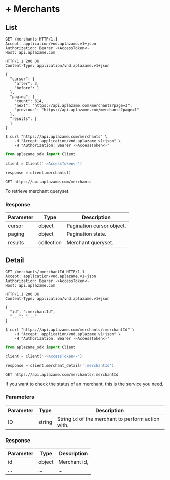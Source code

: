 # + Merchants

## List

```http
GET /merchants HTTP/1.1
Accept: application/vnd.aplazame.v1+json
Authorization: Bearer ->AccessToken<-
Host: api.aplazame.com
```

```http
HTTP/1.1 200 OK
Content-Type: application/vnd.aplazame.v1+json

{
  "cursor": {
    "after": 3,
    "before": 1
  },
  "paging": {
    "count": 314,
    "next": "https://api.aplazame.com/merchants?page=3",
    "previous": "https://api.aplazame.com/merchants?page=1"
  },
  "results": [
  ]
}
```

```shell
$ curl "https://api.aplazame.com/merchants" \
    -H "Accept: application/vnd.aplazame.v1+json" \
    -H "Authorization: Bearer ->AccessToken<-"
```

```python
from aplazame_sdk import Client

client = Client('->AccessToken<-')

response = client.merchants()
```

`GET https://api.aplazame.com/merchants`

To retrieve merchant queryset.

### Response

Parameter | Type | Description
--------- | ---- | -----------
cursor | object | Pagination cursor object.
paging | object | Pagination state.
results | collection | Merchant queryset.



## Detail

```http
GET /merchants/:merchantId HTTP/1.1
Accept: application/vnd.aplazame.v1+json
Authorization: Bearer ->AccessToken<-
Host: api.aplazame.com
```

```http
HTTP/1.1 200 OK
Content-Type: application/vnd.aplazame.v1+json

{
  "id": ":merchantId",
  "...": "..."
}
```

```shell
$ curl "https://api.aplazame.com/merchants/:merchantId" \
    -H "Accept: application/vnd.aplazame.v1+json" \
    -H "Authorization: Bearer ->AccessToken<-"
```

```python
from aplazame_sdk import Client

client = Client('->AccessToken<-')

response = client.merchant_detail(':merchantId')
```

`GET https://api.aplazame.com/merchants/:merchantId`

If you want to check the status of an merchant, this is the service you need.

### Parameters

Parameter | Type | Description
--------- | ---- | -----------
ID | string | String `id` of the merchant to perform action with.


### Response

Parameter | Type | Description
--------- | ---- | -----------
id | object | Merchant id,
... | ... | ...
